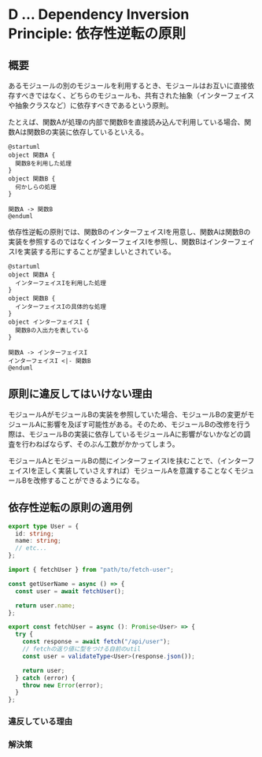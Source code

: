 # D … Dependency Inversion Principle: 依存性逆転の原則

## 概要

あるモジュールの別のモジュールを利用するとき、モジュールはお互いに直接依存すべきではなく、どちらのモジュールも、共有された抽象（インターフェイスや抽象クラスなど）に依存すべきであるという原則。

たとえば、関数Aが処理の内部で関数Bを直接読み込んで利用している場合、関数Aは関数Bの実装に依存しているといえる。

```puml
@startuml
object 関数A {
  関数Bを利用した処理
}
object 関数B {
  何かしらの処理
}

関数A -> 関数B
@enduml
```

依存性逆転の原則では、関数BのインターフェイスIを用意し、関数Aは関数Bの実装を参照するのではなくインターフェイスIを参照し、関数BはインターフェイスIを実装する形にすることが望ましいとされている。

```puml
@startuml
object 関数A {
  インターフェイスIを利用した処理
}
object 関数B {
  インターフェイスIの具体的な処理
}
object インターフェイスI {
  関数Bの入出力を表している
}

関数A -> インターフェイスI
インターフェイスI <|- 関数B
@enduml
```

## 原則に違反してはいけない理由

モジュールAがモジュールBの実装を参照していた場合、モジュールBの変更がモジュールAに影響を及ぼす可能性がある。そのため、モジュールBの改修を行う際は、モジュールBの実装に依存しているモジュールAに影響がないかなどの調査を行わねばならず、そのぶん工数がかかってしまう。

モジュールAとモジュールBの間にインターフェイスIを挟むことで、（インターフェイスIを正しく実装していさえすれば）モジュールAを意識することなくモジュールBを改修することができるようになる。

## 依存性逆転の原則の適用例

```typescript
export type User = {
  id: string;
  name: string;
  // etc...
};
```

```typescript
import { fetchUser } from "path/to/fetch-user";

const getUserName = async () => {
  const user = await fetchUser();

  return user.name;
};
```

```typescript
export const fetchUser = async (): Promise<User> => {
  try {
    const response = await fetch("/api/user");
    // fetchの返り値に型をつける自前のutil
    const user = validateType<User>(response.json());

    return user;
  } catch (error) {
    throw new Error(error);
  }
};
```

### 違反している理由

### 解決策

